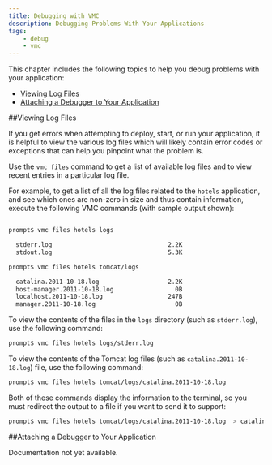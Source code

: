 ```yaml
---
title: Debugging with VMC
description: Debugging Problems With Your Applications
tags:
    - debug
    - vmc
---
```


This chapter includes the following topics to help you debug problems with your application:

+ [Viewing Log Files](#viewing-log-files)
+ [Attaching a Debugger to Your Application](#attaching-a-debugger-to-your-application)

##Viewing Log Files

If you get errors when attempting to deploy, start, or run your application, it is helpful to view the various log files which will likely contain error codes or exceptions that can help you pinpoint what the problem is.

Use the `vmc files` command to get a list of available log files and to view recent entries in a particular log file.

For example, to get a list of all the log files related to the `hotels` application, and see which ones are non-zero in size and thus contain information, execute the following VMC commands (with sample output shown):

```bash

prompt$ vmc files hotels logs

  stderr.log                                2.2K
  stdout.log                                5.3K

prompt$ vmc files hotels tomcat/logs

  catalina.2011-10-18.log                   2.2K
  host-manager.2011-10-18.log                 0B
  localhost.2011-10-18.log                  247B
  manager.2011-10-18.log                      0B

```

To view the contents of the files in the `logs` directory (such as `stderr.log`), use the following command:

```bash
prompt$ vmc files hotels logs/stderr.log
```

To view the contents of the Tomcat log files (such as `catalina.2011-10-18.log`) file, use the following command:

```bash
prompt$ vmc files hotels tomcat/logs/catalina.2011-10-18.log
```

Both of these commands display the information to the terminal, so you must redirect the output to a file if you want to send it to support:

```bash
prompt$ vmc files hotels tomcat/logs/catalina.2011-10-18.log  > catalina.log
```

##Attaching a Debugger to Your Application

Documentation not yet available.
